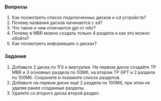 ### Вопросы

1. Как посмотреть список подключенных дисков и cd устройств?
2. Почему названия дисков начинается с sd?
3. Что такое и чем отличается gpt от mbr?
4. Почему в MBR можно создать только 4 раздела и как это можно обойти?
5. Как посмотреть информацию о дисках?

### Задания

1. Добавьте 2 диска по 1Гб к виртуалке. На первом диске создайте ТР MBR и 3 основных раздела по 50Мб, на втором ТР GPT и 2 раздела по 100Мб. Сохраните и покажите список разделов.
2. Добавьте на первом диске ещё 2 раздела по 100Мб, при этом не удаляя ранее созданные разделы.
3. Удалите со второго диска второй раздел.    